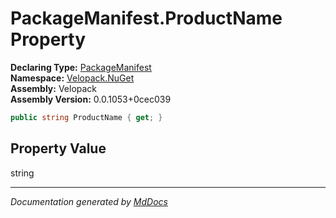 ﻿<!--  
  <auto-generated>   
    The contents of this file were generated by a tool.  
    Changes to this file may be list if the file is regenerated  
  </auto-generated>   
-->

# PackageManifest.ProductName Property

**Declaring Type:** [PackageManifest](../index.md)  
**Namespace:** [Velopack.NuGet](../../index.md)  
**Assembly:** Velopack  
**Assembly Version:** 0.0.1053+0cec039

```csharp
public string ProductName { get; }
```

## Property Value

string

___

*Documentation generated by [MdDocs](https://github.com/ap0llo/mddocs)*
